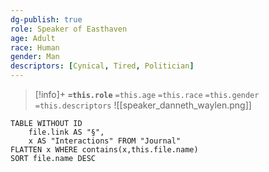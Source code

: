 ```yaml
---
dg-publish: true
role: Speaker of Easthaven
age: Adult
race: Human
gender: Man
descriptors: [Cynical, Tired, Politician]
---
```


> [!info]+
> **`=this.role`**
> `=this.age` `=this.race` `=this.gender`
> `=this.descriptors` 
> ![[speaker_danneth_waylen.png]]

```dataview
TABLE WITHOUT ID
	file.link AS "§", 
	x AS "Interactions" FROM "Journal"
FLATTEN x WHERE contains(x,this.file.name) 
SORT file.name DESC
```


